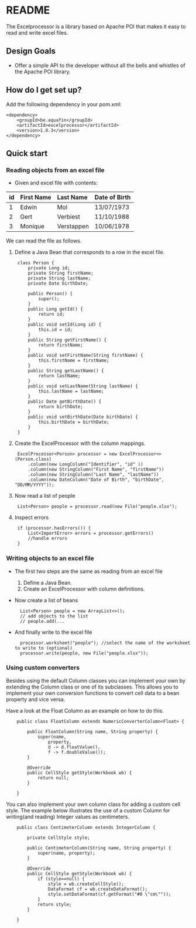 # README #

The Excelprocessor is a library based on Apache POI that makes it easy to read and write excel files.

## Design Goals ##

* Offer a simple API to the developer without all the bells and whistles of the Apache POI library.

## How do I get set up? ##

Add the following dependency in your pom.xml:

    <dependency>
        <groupId>be.aquafin</groupId>
        <artifactId>excelprocessor</artifactId>
        <version>1.0.3</version>
    </dependency>

## Quick start ##

### Reading objects from an excel file ###

* Given and excel file with contents:

id      | First Name      | Last Name      | Date of Birth
:-------|:----------------|:---------------|:-------------
1       | Edwin           | Mol            | 13/07/1973
2       | Gert            | Verbiest       | 11/10/1988
3       | Monique         | Verstappen     | 10/06/1978

We can read the file as follows.

1. Define a Java Bean that corresponds to a row in the excel file.

        class Person {
            private Long id;
            private String firstName;
            private String lastName;
            private Date birthDate;

            public Person() {
                super();
            }
            public Long getId() {
                return id;
            }
            public void setId(Long id) {
                this.id = id;
            }
            public String getFirstName() {
                return firstName;
            }
            public void setFirstName(String firstName) {
                this.firstName = firstName;
            }
            public String getLastName() {
                return lastName;
            }
            public void setLastName(String lastName) {
                this.lastName = lastName;
            }
            public Date getBirthDate() {
                return birthDate;
            }
            public void setBirthDate(Date birthDate) {
                this.birthDate = birthDate;
            }
        }

2. Create the ExcelProcessor with the column mappings.

        ExcelProcessor<Person> processor = new ExcelProcessor<>(Person.class)
            .column(new LongColumn("Identifier", "id" ))
            .column(new StringColumn("First Name", "firstName"))
            .column(new StringColumn("Last Name", "lastName"))
            .column(new DateColumn("Date of Birth", "birthDate", "DD/MM/YYYY"));

3. Now read a list of people

        List<Person> people = processor.read(new File("people.xlsx");

4. Inspect errors

        if (processor.hasErrors()) {
            List<ImportError> errors = processor.getErrors()
            //handle errors
        }

### Writing objects to an excel file ###

* The first two steps are the same as reading from an excel file
    1. Define a Java Bean.
    2. Create an ExcelProcessor with column definitions.


* Now create a list of beans

        List<Person> people = new ArrayList<>();
        // add objects to the list
        // people.add(...

* And finally write to the excel file

        processor.worksheet("people"); //select the name of the worksheet to write to (optional)
        processor.write(people, new File("people.xlsx"));

### Using custom converters ###

Besides using the default Column classes you can implement your own by extending the Column<?,?> class or one of its subclasses. 
This allows you to implement your own conversion functions to convert cell data to a bean property and vice versa.

Have a look at the Float Column as an example on how to do this.

        public class FloatColumn extends NumericConverterColumn<Float> {

	        public FloatColumn(String name, String property) {
		        super(name, 
    				property,  
	    			d -> d.floatValue(), 
		    		f -> f.doubleValue());
	        }

	        @Override
	        public CellStyle getStyle(Workbook wb) {
		        return null;
	        }

        }

You can also implement your own column class for adding a custom cell style.
The example below illustrates the use of a custom Column for writing(and reading) Integer values as centimeters.

        public class CentimeterColumn extends IntegerColumn {

    	    private CellStyle style;
	
	        public CentimeterColumn(String name, String property) {
    	    	super(name, property);
    	    }
	
    	    @Override
    	    public CellStyle getStyle(Workbook wb) {
    		    if (style==null) {
	    		    style = wb.createCellStyle();
		    	    DataFormat cf = wb.createDataFormat();
			        style.setDataFormat(cf.getFormat("#0 \"cm\""));
		        }
		        return style;
	        }

        }
